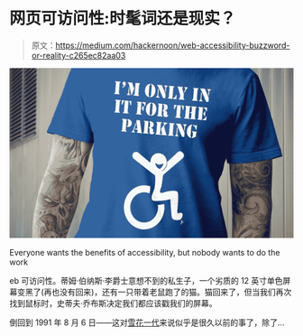 # 网页可访问性:时髦词还是现实？

> 原文：<https://medium.com/hackernoon/web-accessibility-buzzword-or-reality-c265ec82aa03>

![](img/a5a77bff5a7d71d7dc8a254e5c65e480.png)

Everyone wants the benefits of accessibility, but nobody wants to do the work

eb 可访问性。蒂姆·伯纳斯·李爵士意想不到的私生子，一个劣质的 12 英寸单色屏幕变黑了(再也没有回来)，还有一只带着老鼠跑了的猫。猫回来了，但当我们再次找到鼠标时，史蒂夫·乔布斯决定我们都应该戳我们的屏幕。

倒回到 1991 年 8 月 6 日——这对[雪花一代](https://en.wikipedia.org/wiki/Generation_Snowflake)来说似乎是很久以前的事了，除了…